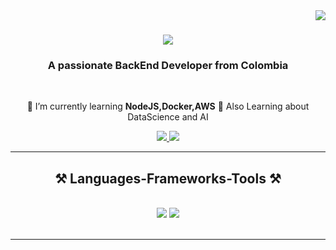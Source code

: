 <img align="right" src="https://visitor-badge.laobi.icu/badge?page_id=D4V1D16.D4V1D16" />

<h1 align="center">
    <img src="https://readme-typing-svg.herokuapp.com/?font=Righteous&size=35&center=true&vCenter=true&width=500&height=70&duration=4000&lines=Hi+There!+👋;+I'm+David+Jimenez!;" />
</h1>

<h3 align="center">A passionate BackEnd Developer from Colombia</h3>

<br/>

<div align="center">
 
 🌱 I’m currently learning **NodeJS,Docker,AWS**
 🤖 Also Learning about DataScience and AI

 </div>
 
<div align="center"> 
  <a href="davidsantiagojimenez16@gmail.com">
    <img src="https://img.shields.io/badge/Gmail-333333?style=for-the-badge&logo=gmail&logoColor=red" />
  </a>
  <a href="https://www.linkedin.com/in/davidjimenez16/" target="_blank">
    <img src="https://img.shields.io/badge/LinkedIn-0077B5?style=for-the-badge&logo=linkedin&logoColor=white" target="_blank" />
  </a>
</div>

 <hr/>
 
<h2 align="center">⚒️ Languages-Frameworks-Tools ⚒️</h2>
<br/>
<div align="center">
    <img src="https://skillicons.dev/icons?i=bhtml,css,vscode,github,git,r" />
    <img src="https://skillicons.dev/icons?i=python,django,javascript,mysql,latex,java,nextjs,postman" /><br>
</div>

<br/>
<hr/>

